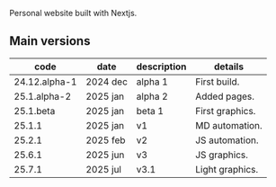 Personal website built with Nextjs.

## Main versions

| code          | date     | description | details         |
|---------------|----------|-------------|-----------------|
| 24.12.alpha-1 | 2024 dec | alpha 1     | First build.    |
| 25.1.alpha-2  | 2025 jan | alpha 2     | Added pages.    |
| 25.1.beta     | 2025 jan | beta 1      | First graphics. |
| 25.1.1        | 2025 jan | v1          | MD automation.  |
| 25.2.1        | 2025 feb | v2          | JS automation.  |
| 25.6.1        | 2025 jun | v3          | JS graphics.    |
| 25.7.1        | 2025 jul | v3.1        | Light graphics. |
